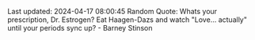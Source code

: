 Last updated: 2024-04-17 08:00:45
Random Quote: Whats your prescription, Dr. Estrogen? Eat Haagen-Dazs and watch "Love... actually" until your periods sync up? - Barney Stinson